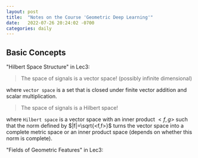 ```yaml
---
layout: post
title:  "Notes on the Course 'Geometric Deep Learning'"
date:   2022-07-26 20:24:02 -0700
categories: daily
---
```


## Basic Concepts

"Hilbert Space Structure" in Lec3:

> The space of signals is a vector space! (possibly infinite dimensional)

where `vector space` is a set that is closed under finite vector addition and scalar multiplication.

> The space of signals is a Hilbert space!

where `Hilbert space` is a vector space with an inner product $<f, g>$ such that the norm defined by $|f|=\sqrt{<f,f>}$ turns the vector space into a complete metric space or an inner product space (depends on whether this norm is complete).

"Fields of Geometric Features" in Lec3:

> 